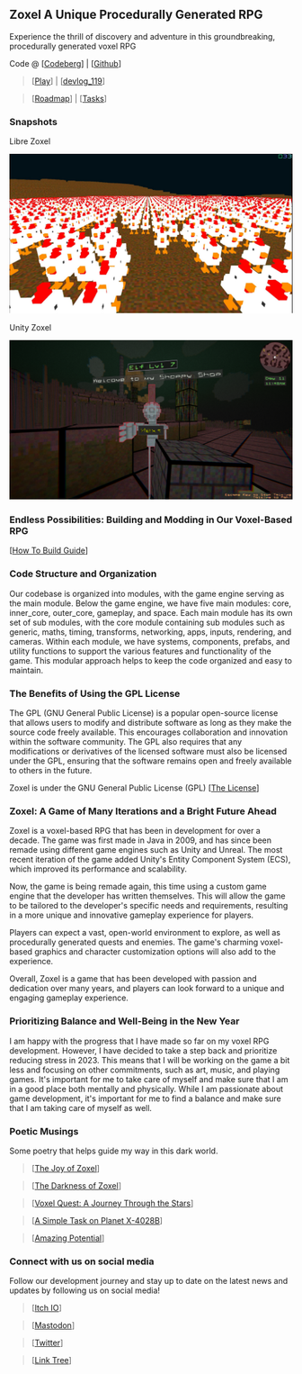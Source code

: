 ## Zoxel A Unique Procedurally Generated RPG

Experience the thrill of discovery and adventure in this groundbreaking, procedurally generated voxel RPG

Code @ [[Codeberg](https://codeberg.org/deus/zoxel)] | [[Github](https://github.com/deus369/zoxel)]

> [[Play](https://deus369.github.io/zoxel-play/)] | [[devlog_119](https://www.youtube.com/watch?v=Yb5DiXVt1k0.mp4)]

> [[Roadmap](documents/roadmap.md)] | [[Tasks](documents/todos/todo-main.md)]

### Snapshots

Libre Zoxel

![Zoxel](https://github.com/deus369/zoxel-play/raw/main/screenshots/screen-2023-01-17-23-27-34.jpg?raw=false "Zoxel")

Unity Zoxel

![Unity Zoxel](https://github.com/deus369/zoxel-play/raw/main/screenshots/zoxel_unity_00.png?raw=false "Old Zoxel")

### Endless Possibilities: Building and Modding in Our Voxel-Based RPG

[[How To Build Guide](documents/howtos/howto-build.md)]

### Code Structure and Organization

Our codebase is organized into modules, with the game engine serving as the main module. Below the game engine, we have five main modules: core, inner_core, outer_core, gameplay, and space. Each main module has its own set of sub modules, with the core module containing sub modules such as generic, maths, timing, transforms, networking, apps, inputs, rendering, and cameras. Within each module, we have systems, components, prefabs, and utility functions to support the various features and functionality of the game. This modular approach helps to keep the code organized and easy to maintain.

### The Benefits of Using the GPL License

The GPL (GNU General Public License) is a popular open-source license that allows users to modify and distribute software as long as they make the source code freely available. This encourages collaboration and innovation within the software community. The GPL also requires that any modifications or derivatives of the licensed software must also be licensed under the GPL, ensuring that the software remains open and freely available to others in the future.

Zoxel is under the GNU General Public License (GPL) [[The License](license)]

### Zoxel: A Game of Many Iterations and a Bright Future Ahead

Zoxel is a voxel-based RPG that has been in development for over a decade. The game was first made in Java in 2009, and has since been remade using different game engines such as Unity and Unreal. The most recent iteration of the game added Unity's Entity Component System (ECS), which improved its performance and scalability.

Now, the game is being remade again, this time using a custom game engine that the developer has written themselves. This will allow the game to be tailored to the developer's specific needs and requirements, resulting in a more unique and innovative gameplay experience for players.

Players can expect a vast, open-world environment to explore, as well as procedurally generated quests and enemies. The game's charming voxel-based graphics and character customization options will also add to the experience.

Overall, Zoxel is a game that has been developed with passion and dedication over many years, and players can look forward to a unique and engaging gameplay experience.

### Prioritizing Balance and Well-Being in the New Year

I am happy with the progress that I have made so far on my voxel RPG development. However, I have decided to take a step back and prioritize reducing stress in 2023. This means that I will be working on the game a bit less and focusing on other commitments, such as art, music, and playing games. It's important for me to take care of myself and make sure that I am in a good place both mentally and physically. While I am passionate about game development, it's important for me to find a balance and make sure that I am taking care of myself as well.

### Poetic Musings

Some poetry that helps guide my way in this dark world.

> [[The Joy of Zoxel](documents/poems/poem_0.md)]

> [[The Darkness of Zoxel](documents/poems/poem_1.md)]

> [[Voxel Quest: A Journey Through the Stars](documents/poems/poem_2.md)]

> [[A Simple Task on Planet X-4028B](documents/poems/poem_3.md)]

> [[Amazing Potential](documents/reviews/review_0.md)]

### Connect with us on social media

Follow our development journey and stay up to date on the latest news and updates by following us on social media!

> [[Itch IO](https://deus0.itch.io/zoxel)]

> [[Mastodon](https://mastodon.gamedev.place/@deus)]

> [[Twitter](https://twitter.com/deusxyz)]

> [[Link Tree](https://linktr.ee/lorddeus)]